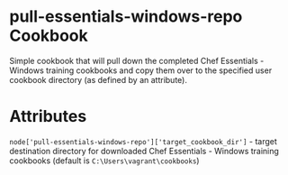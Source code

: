 # pull-essentials-windows-repo Cookbook

Simple cookbook that will pull down the completed Chef Essentials - Windows training cookbooks and copy them over to the specified user cookbook directory (as defined by an attribute).

# Attributes

`node['pull-essentials-windows-repo']['target_cookbook_dir']` - target destination directory for downloaded Chef Essentials - Windows training cookbooks (default is `C:\Users\vagrant\cookbooks`)
